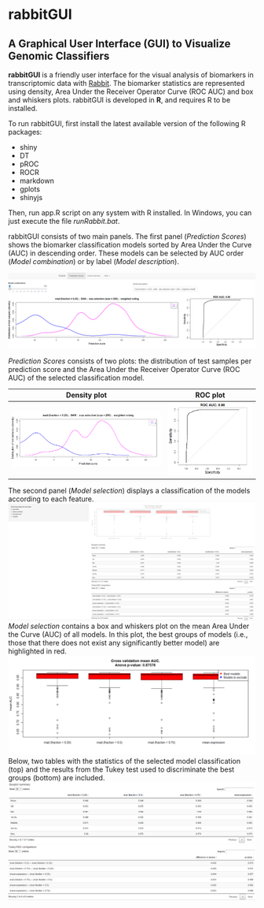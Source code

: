 # rabbitGUI

## A Graphical User Interface (GUI) to Visualize Genomic Classifiers 

**rabbitGUI** is a friendly user interface for the visual analysis of biomarkers in transcriptomic data with [Rabbit](https://github.com/jperezrogers/rabbit). The biomarker statistics are represented using density, Area Under the Receiver Operator Curve (ROC AUC) and box and whiskers plots. rabbitGUI is developed in **R**, and requires R to be installed.

To run rabbitGUI, first install the latest available version of the following R packages:

* shiny
* DT
* pROC
* ROCR
* markdown
* gplots
* shinyjs

Then,  run app.R script on any system with R installed. In Windows, you can just execute the file *runRabbit.bat*.

rabbitGUI consists of two main panels. The first panel (*Prediction Scores*) shows the biomarker classification models sorted by Area Under the Curve (AUC) in descending order. These models can be selected by AUC order (*Model combination*) or by label (*Model description*).

![Prediction Scores](images/prediction_scores.png)

*Prediction Scores* consists of two plots: the distribution of test samples per prediction score and the Area Under the Receiver Operator Curve (ROC AUC) of the selected classification model.

| Density plot | ROC plot |
| ------------ | -------- |
| ![Density plot](images/density.png)|![ROC plot](images/roc.png)|

The second panel (*Model selection*) displays a classification of the models according to each feature. 
![Prediction Scores](images/model_selection.png)
*Model selection* contains a box and whiskers plot on the mean Area Under the Curve (AUC) of all models. In this plot, the best groups of models (i.e., those that there does not exist any significantly better model) are highlighted in red.
![Box and whiskers plot](images/boxplot.png)
Below, two tables with the statistics of the selected model classification (top) and the results from the Tukey test used to discriminate the best groups (bottom) are included.
![Summary table](images/summary.png)
![Tukey table](images/tukey.png)
